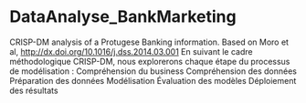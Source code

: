 # DataAnalyse_BankMarketing
CRISP-DM analysis of a Protugese Banking information. Based on Moro et al, http://dx.doi.org/10.1016/j.dss.2014.03.001
En suivant le cadre méthodologique CRISP-DM, nous explorerons chaque étape du processus de modélisation :
Compréhension du business
Compréhension des données
Préparation des données
Modélisation
Évaluation des modèles
Déploiement des résultats
